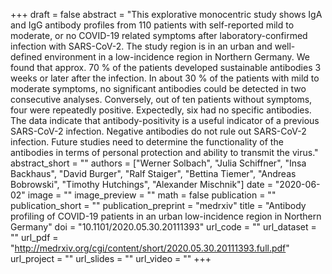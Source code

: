 +++
draft = false
abstract = "This explorative monocentric study shows IgA and IgG antibody profiles from 110 patients with self-reported mild to moderate, or no COVID-19 related symptoms after laboratory-confirmed infection with SARS-CoV-2. The study region is in an urban and well-defined environment in a low-incidence region in Northern Germany. We found that approx. 70 % of the patients developed sustainable antibodies 3 weeks or later after the infection. In about 30 % of the patients with mild to moderate symptoms, no significant antibodies could be detected in two consecutive analyses. Conversely, out of ten patients without symptoms, four were repeatedly positive. Expectedly, six had no specific antibodies. The data indicate that antibody-positivity is a useful indicator of a previous SARS-CoV-2 infection. Negative antibodies do not rule out SARS-CoV-2 infection. Future studies need to determine the functionality of the antibodies in terms of personal protection and ability to transmit the virus."
abstract_short = ""
authors = ["Werner Solbach", "Julia Schiffner", "Insa Backhaus", "David Burger", "Ralf Staiger", "Bettina Tiemer", "Andreas Bobrowski", "Timothy Hutchings", "Alexander Mischnik"]
date = "2020-06-02"
image = ""
image_preview = ""
math = false
publication = ""
publication_short = ""
publication_preprint = "medrxiv"
title = "Antibody profiling of COVID-19 patients in an urban low-incidence region in Northern Germany"
doi = "10.1101/2020.05.30.20111393"
url_code = ""
url_dataset = ""
url_pdf = "http://medrxiv.org/cgi/content/short/2020.05.30.20111393.full.pdf"
url_project = ""
url_slides = ""
url_video = ""
+++